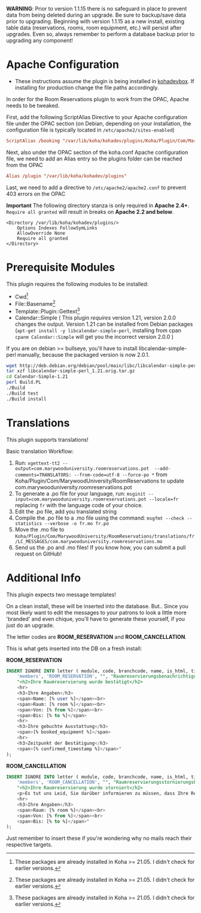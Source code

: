 **WARNING**: Prior to version 1.1.15 there is no safeguard in place to prevent data from being deleted during an upgrade. Be sure to backup/save data prior to upgrading. Beginning with version 1.1.15 as a new install, existing table data (reservations, rooms, room equipment, etc.) will persist after upgrades. Even so, always remember to perform a database backup prior to upgrading any component!

# Apache Configuration

- These instructions assume the plugin is being installed in [kohadevbox](https://github.com/digibib/kohadevbox). If installing for production change the file paths accordingly.

In order for the Room Reservations plugin to work from the OPAC, Apache needs to be tweaked.

First, add the following ScriptAlias Directive to your Apache configuration file under the OPAC section (on Debian, depending on your installation, the configuration file is typically located in `/etc/apache2/sites-enabled`)

```conf
ScriptAlias /booking "/var/lib/koha/kohadev/plugins/Koha/Plugin/Com/MarywoodUniversity/RoomReservations/opac/calendar.pl"
```

Next, also under the OPAC section of the koha.conf Apache configuration file, we need to add an Alias entry so the plugins folder can be reached from the OPAC

```conf
Alias /plugin "/var/lib/koha/kohadev/plugins"
```

Last, we need to add a directive to `/etc/apache2/apache2.conf` to prevent 403 errors on the OPAC

**Important**
The following directory stanza is only required in **Apache 2.4+**. `Require all granted` will result in breaks on **Apache 2.2 and below**.

    <Directory /var/lib/koha/kohadev/plugins/>
        Options Indexes FollowSymLinks
        AllowOverride None
        Require all granted
    </Directory>

# Prerequisite Modules

This plugin requires the following modules to be installed:

- Cwd[^1]
- File::Basename[^1]
- Template::Plugin::Gettext[^1]
- Calendar::Simple ( This plugin _requires_ version 1.21, version 2.0.0 changes the output. Version 1.21 can be installed from Debian packages (`apt-get install -y libcalendar-simple-perl`, installing from cpan `cpanm Calendar::Simple` will get you the incorrect version 2.0.0 )

If you are on debian >= bullseye, you'll have to install libcalendar-simple-perl manually, because the packaged version is now 2.0.1.

```bash
wget http://deb.debian.org/debian/pool/main/libc/libcalendar-simple-perl/libcalendar-simple-perl_1.21.orig.tar.gz
tar xzf libcalendar-simple-perl_1.21.orig.tar.gz
cd Calendar-Simple-1.21
perl Build.PL
./Build
./Build test
./Build install
```

[^1]: These packages are already installed in Koha >= 21.05. I didn't check for earlier versions.

# Translations

This plugin supports translations!

Basic translation Workflow:

1. Run: `xgettext-tt2 --output=com.marywooduniversity.roomreservations.pot  --add-comments=TRANSLATORS: --from-code=utf-8 --force-po *`
   from Koha/Plugin/Com/MarywoodUniversity/RoomReservations to update com.marywooduniversity.roomreservations.pot
2. To generate a .po file for your language, run: `msginit --input=com.marywooduniversity.roomreservations.pot --locale=fr` replacing `fr` with the language code of your choice.
3. Edit the .po file, add you translated string
4. Compile the .po file to a .mo file using the command: `msgfmt --check --statistics --verbose -o fr.mo fr.po`
5. Move the .mo file to `Koha/Plugin/Com/MarywoodUniversity/RoomReservations/translations/fr/LC_MESSAGES/com.marywooduniversity.roomreservations.mo`
6. Send us the .po and .mo files! If you know how, you can submit a pull request on GitHub!

# Additional Info

This plugin expects two message templates!

On a clean install, these will be inserted into the database. But.. Since you most likely want to edit the messages to your patrons to look a little more 'branded' and even chique, you'll have to generate these yourself, if you just do an upgrade.

The letter codes are **ROOM_RESERVATION** and **ROOM_CANCELLATION**.

This is what gets inserted into the DB on a fresh install:

**ROOM_RESERVATION**

```sql
INSERT IGNORE INTO letter ( module, code, branchcode, name, is_html, title, message_transport_type, lang, content ) VALUES (
    'members', 'ROOM_RESERVATION', "", "Raumreservierungsbenachrichtigung", 1, "Reservierung eines Raumes", "email", "default",
    "<h2>Ihre Raumreservierung wurde bestätigt</h2>
    <hr>
    <h3>Ihre Angaben</h3>
    <span>Name: [% user %]</span><br>
    <span>Raum: [% room %]</span><br>
    <span>Von: [% from %]</span><br>
    <span>Bis: [% to %]</span>
    <hr>
    <h3>Ihre gebuchte Ausstattung</h3>
    <span>[% booked_equipment %]</span>
    <hr>
    <h3>Zeitpunkt der Bestätigung</h3>
    <span>[% confirmed_timestamp %]</span>"
);
```

**ROOM_CANCELLATION**

```sql
INSERT IGNORE INTO letter ( module, code, branchcode, name, is_html, title, message_transport_type, lang, content ) VALUES (
    'members', 'ROOM_CANCELLATION', "", "Raumreservierungsstornierungsbenachrichtigung", 1, "Stornierung der Reservierung eines Raumes", "email", "default",
    "<h2>Ihre Raumreservierung wurde storniert</h2>
    <p>Es tut uns Leid, Sie darüber informieren zu müssen, dass Ihre Reservierung storniert werden musste.</p>
    <hr>
    <h3>Ihre Angaben</h3>
    <span>Raum: [% room %]</span><br>
    <span>Von: [% from %]</span><br>
    <span>Bis: [% to %]</span>"
);
```

Just remember to insert these if you're wondering why no mails reach their respective targets.
